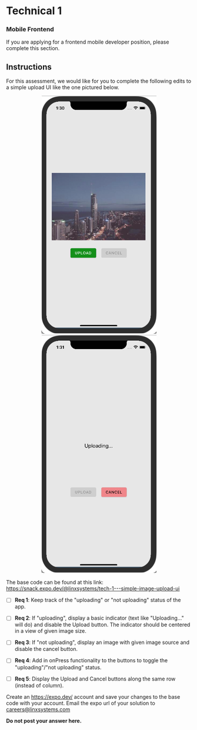
# Technical 1
### Mobile Frontend
If you are applying for a frontend mobile developer position, please complete this section.

## Instructions

For this assessment, we would like for you to complete the following edits to a simple upload UI like the one pictured below.

<p align="center">
    <img src="./assets/Mobile-Tech-1-1.png" alt="tech-1-1" title="not uploading">
    <img src="./assets/Mobile-Tech-1-2.png" alt="tech-1-2" title="uploading">
</p>

The base code can be found at this link: https://snack.expo.dev/@linxsystems/tech-1---simple-image-upload-ui

- [ ] **Req 1**: Keep track of the "uploading" or "not uploading" status of the app.
- [ ] **Req 2**: If "uploading", display a basic indicator (text like "Uploading..." will do) and disable the Upload button. The indicator should be centered in a view of given image size.
- [ ] **Req 3**: If "not uploading", display an image with given image source and disable the cancel button. 
- [ ] **Req 4**: Add in onPress functionality to the buttons to toggle the "uploading"/"not uploading" status.
- [ ] **Req 5**: Display the Upload and Cancel buttons along the same row (instead of column).


Create an https://expo.dev/ account and save your changes to the base code with your account. Email the expo url of your solution to careers@linxsystems.com


**Do not post your answer here.**
